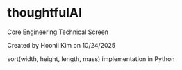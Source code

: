 # thoughtfulAI
Core Engineering Technical Screen

Created by Hoonil Kim on 10/24/2025

sort(width, height, length, mass)  implementation in Python

